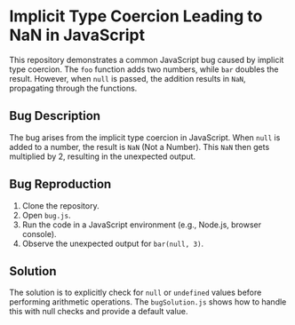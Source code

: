 # Implicit Type Coercion Leading to NaN in JavaScript

This repository demonstrates a common JavaScript bug caused by implicit type coercion. The `foo` function adds two numbers, while `bar` doubles the result. However, when `null` is passed, the addition results in `NaN`, propagating through the functions.

## Bug Description

The bug arises from the implicit type coercion in JavaScript. When `null` is added to a number, the result is `NaN` (Not a Number). This `NaN` then gets multiplied by 2, resulting in the unexpected output.

## Bug Reproduction

1. Clone the repository.
2. Open `bug.js`.
3. Run the code in a JavaScript environment (e.g., Node.js, browser console).
4. Observe the unexpected output for `bar(null, 3)`. 

## Solution

The solution is to explicitly check for `null` or `undefined` values before performing arithmetic operations.  The `bugSolution.js` shows how to handle this with null checks and provide a default value.